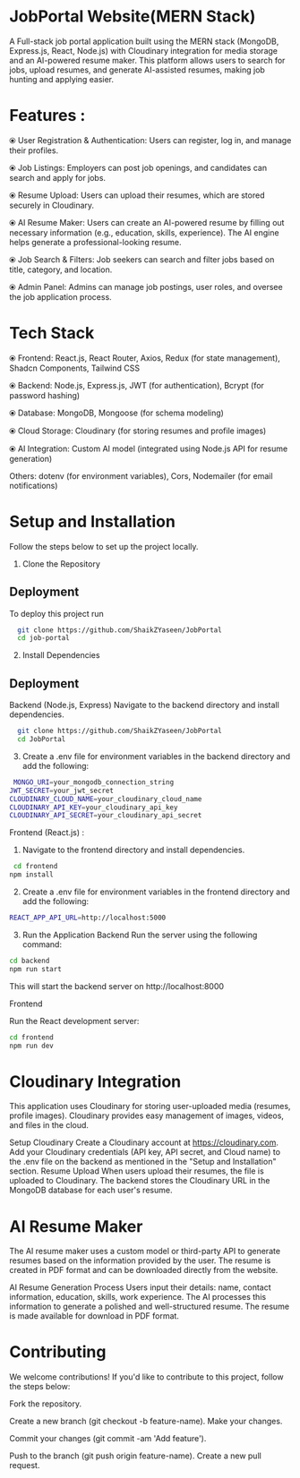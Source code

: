 
# JobPortal Website(MERN Stack)

A Full-stack job portal application built using the MERN stack (MongoDB, Express.js, React, Node.js) with Cloudinary integration for media storage and an AI-powered resume maker. This platform allows users to search for jobs, upload resumes, and generate AI-assisted resumes, making job hunting and applying easier.

# Features : 
⦿  User Registration & Authentication: Users can register, log in, and manage their profiles.

⦿ Job Listings: Employers can post job openings, and candidates can search and apply for jobs.

⦿ Resume Upload: Users can upload their resumes, which are stored securely in Cloudinary.

⦿ AI Resume Maker: Users can create an AI-powered resume by filling out necessary information (e.g., education, skills, experience). The AI engine helps generate a professional-looking resume.

⦿ Job Search & Filters: Job seekers can search and filter jobs based on title, category, and location.

⦿ Admin Panel: Admins can manage job postings, user roles, and oversee the job application process.

# Tech Stack
⦿ Frontend: React.js, React Router, Axios, Redux (for state management), Shadcn Components, Tailwind CSS

⦿ Backend: Node.js, Express.js, JWT (for authentication), Bcrypt (for password hashing)

⦿ Database: MongoDB, Mongoose (for schema modeling)

⦿ Cloud Storage: Cloudinary (for storing resumes and profile images)

⦿ AI Integration: Custom AI model (integrated using Node.js API for resume generation)

Others: dotenv (for environment variables), Cors, Nodemailer (for email notifications)

# Setup and Installation
Follow the steps below to set up the project locally.

1. Clone the Repository




## Deployment

To deploy this project run

```bash
  git clone https://github.com/ShaikZYaseen/JobPortal
  cd job-portal

```

2. Install Dependencies

## Deployment

Backend (Node.js, Express)
Navigate to the backend directory and install dependencies.

```bash
  git clone https://github.com/ShaikZYaseen/JobPortal
  cd JobPortal

```

3. Create a .env file for environment variables in the backend directory and add the following:

```bash
 MONGO_URI=your_mongodb_connection_string
JWT_SECRET=your_jwt_secret
CLOUDINARY_CLOUD_NAME=your_cloudinary_cloud_name
CLOUDINARY_API_KEY=your_cloudinary_api_key
CLOUDINARY_API_SECRET=your_cloudinary_api_secret

```

Frontend (React.js) :

1. Navigate to the frontend directory and install dependencies.

```bash
 cd frontend
npm install

```
2. Create a .env file for environment variables in the frontend directory and add the following:

```bash
REACT_APP_API_URL=http://localhost:5000
```

3. Run the Application
Backend
Run the server using the following command:

```bash
cd backend
npm run start
```
This will start the backend server on http://localhost:8000

Frontend

Run the React development server:
```bash
cd frontend
npm run dev
```

# Cloudinary Integration

This application uses Cloudinary for storing user-uploaded media (resumes, profile images). Cloudinary provides easy management of images, videos, and files in the cloud.

Setup Cloudinary
Create a Cloudinary account at https://cloudinary.com.
Add your Cloudinary credentials (API key, API secret, and Cloud name) to the .env file on the backend as mentioned in the "Setup and Installation" section.
Resume Upload
When users upload their resumes, the file is uploaded to Cloudinary. The backend stores the Cloudinary URL in the MongoDB database for each user's resume.

# AI Resume Maker

The AI resume maker uses a custom model or third-party API to generate resumes based on the information provided by the user. The resume is created in PDF format and can be downloaded directly from the website.

AI Resume Generation Process
Users input their details: name, contact information, education, skills, work experience.
The AI processes this information to generate a polished and well-structured resume.
The resume is made available for download in PDF format.

# Contributing

We welcome contributions! If you'd like to contribute to this project, follow the steps below:

Fork the repository.

Create a new branch (git checkout -b feature-name).
Make your changes.

Commit your changes (git commit -am 'Add feature').

Push to the branch (git push origin feature-name).
Create a new pull request.




